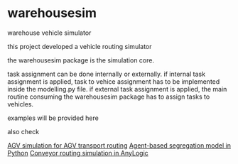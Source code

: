 # warehousesim
warehouse vehicle simulator

this project developed a vehicle routing simulator

the warehousesim package is the simulation core. 

task assignment can be done internally or externally. if internal task assignment is applied, task to vehice assignment has to be implemented inside the modelling.py file. 
if external  task assignment is applied, the main routine consuming the warehousesim package has to assign tasks to vehicles.

examples will be provided here

also check

 <a href="[https://www.supplychaindataanalytics.com](https://www.supplychaindataanalytics.com/agv-simulation-of-part-routings-in-anylogic/)">AGV simulation for AGV transport routing</a>
 <a href="https://www.supplychaindataanalytics.com/agent-based-segregation-model-python/">Agent-based segregation model in Python</a>
 <a href="[https://www.supplychaindataanalytics.com](https://www.supplychaindataanalytics.com/conveyor-routing-simulation-in-anylogic/)">Conveyor routing simulation in AnyLogic</a>
